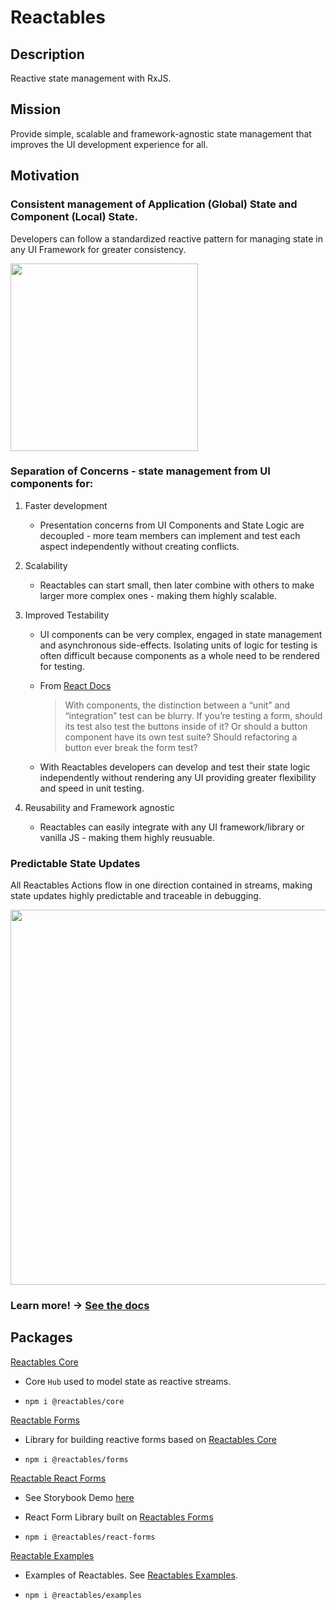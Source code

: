 # Reactables

## Description

Reactive state management with RxJS.

## Mission
Provide simple, scalable and framework-agnostic state management that improves the UI development experience for all.

## Motivation

### Consistent management of Application (Global) State and Component (Local) State.

Developers can follow a standardized reactive pattern for managing state in any UI Framework for greater consistency.  

<img src="https://github.com/reactables/reactables/blob/main/documentation/SlideNineStandardPattern.jpg?raw=true" height="300" />

### Separation of Concerns - state management from UI components for:

1. Faster development

    - Presentation concerns from UI Components and State Logic are decoupled - more team members can implement and test each aspect independently without creating conflicts.

1. Scalability

    - Reactables can start small, then later combine with others to make larger more complex ones - making them highly scalable.

1. Improved Testability

    - UI components can be very complex, engaged in state management and asynchronous side-effects. Isolating units of logic for testing is often difficult because components as a whole need to be rendered for testing.

    - From [React Docs](https://legacy.reactjs.org/docs/testing.html)

      > With components, the distinction between a “unit” and “integration” test can be blurry. If you’re testing a form, should its test also test the buttons inside of it? Or should a button component have its own test suite? Should refactoring a button ever break the form test?
    
    - With Reactables developers can develop and test their state logic independently without rendering any UI providing greater flexibility and speed in unit testing.

1. Reusability and Framework agnostic

    - Reactables can easily integrate with any UI framework/library or vanilla JS - making them highly reusuable.

### Predictable State Updates 

All Reactables Actions flow in one direction contained in streams, making state updates highly predictable and traceable in debugging.

<img src="https://github.com/reactables/reactables/blob/main/documentation/SlideThreeScopedEffects.jpg?raw=true" width="600" />

### Learn more! -> [See the docs](https://github.com/reactables/reactables/tree/main/packages/core) 

## Packages

[Reactables Core](https://github.com/reactables/reactables/tree/main/packages/core) 

- Core `Hub` used to model state as reactive streams.

- `npm i @reactables/core`

[Reactable Forms](https://github.com/reactables/reactables/tree/main/packages/forms)

- Library for building reactive forms based on [Reactables Core](https://github.com/reactables/reactables/tree/main/packages/core)

- `npm i @reactables/forms`

[Reactable React Forms](https://github.com/reactables/reactables/tree/main/packages/react-forms)

- See Storybook Demo [here](https://reactables.github.io/reactables/)

- React Form Library built on [Reactables Forms](https://github.com/reactables/reactables/tree/main/packages/forms)

- `npm i @reactables/react-forms`

[Reactable Examples](https://github.com/reactables/reactables/tree/main/packages/examples) 

- Examples of Reactables. See [Reactables Examples](https://github.com/reactables/reactables/tree/main/packages/core#examples).

- `npm i @reactables/examples`